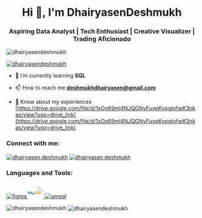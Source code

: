 <h1 align="center">Hi 👋, I'm DhairyasenDeshmukh</h1>
<h3 align="center">Aspiring Data Analyst | Tech Enthusiast | Creative Visualizer | Trading Aficionado</h3>

<p align="left"> <img src="https://komarev.com/ghpvc/?username=dhairyasendeshmukh&label=Profile%20views&color=0e75b6&style=flat" alt="dhairyasendeshmukh" /> </p>

<p align="left"> <a href="https://github.com/ryo-ma/github-profile-trophy"><img src="https://github-profile-trophy.vercel.app/?username=dhairyasendeshmukh" alt="dhairyasendeshmukh" /></a> </p>

- 🌱 I’m currently learning **SQL**

- 📫 How to reach me **deshmukhdhairyasen@gmail.com**

- 📄 Know about my experiences [https://drive.google.com/file/d/1xOo69ml4NJQGNyFuypKypgtofwK3nkas/view?usp=drive_link](https://drive.google.com/file/d/1xOo69ml4NJQGNyFuypKypgtofwK3nkas/view?usp=drive_link)

<h3 align="left">Connect with me:</h3>
<p align="left">
<a href="https://linkedin.com/in/dhairyasen deshmukh" target="blank"><img align="center" src="https://raw.githubusercontent.com/rahuldkjain/github-profile-readme-generator/master/src/images/icons/Social/linked-in-alt.svg" alt="dhairyasen deshmukh" height="30" width="40" /></a>
<a href="https://instagram.com/dhairyasen deshmukh" target="blank"><img align="center" src="https://raw.githubusercontent.com/rahuldkjain/github-profile-readme-generator/master/src/images/icons/Social/instagram.svg" alt="dhairyasen deshmukh" height="30" width="40" /></a>
</p>

<h3 align="left">Languages and Tools:</h3>
<p align="left"> <a href="https://www.figma.com/" target="_blank" rel="noreferrer"> <img src="https://www.vectorlogo.zone/logos/figma/figma-icon.svg" alt="figma" width="40" height="40"/> </a> <a href="https://www.mysql.com/" target="_blank" rel="noreferrer"> <img src="https://raw.githubusercontent.com/devicons/devicon/master/icons/mysql/mysql-original-wordmark.svg" alt="mysql" width="40" height="40"/> </a> <a href="https://unrealengine.com/" target="_blank" rel="noreferrer"> <img src="https://raw.githubusercontent.com/kenangundogan/fontisto/036b7eca71aab1bef8e6a0518f7329f13ed62f6b/icons/svg/brand/unreal-engine.svg" alt="unreal" width="40" height="40"/> </a> </p>

<p><img align="left" src="https://github-readme-stats.vercel.app/api/top-langs?username=dhairyasendeshmukh&show_icons=true&locale=en&layout=compact" alt="dhairyasendeshmukh" /></p>

<p>&nbsp;<img align="center" src="https://github-readme-stats.vercel.app/api?username=dhairyasendeshmukh&show_icons=true&locale=en" alt="dhairyasendeshmukh" /></p>
